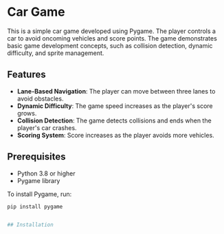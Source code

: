 # Car Game

This is a simple car game developed using Pygame. The player controls a car to avoid oncoming vehicles and score points. The game demonstrates basic game development concepts, such as collision detection, dynamic difficulty, and sprite management.

## Features

- **Lane-Based Navigation**: The player can move between three lanes to avoid obstacles.
- **Dynamic Difficulty**: The game speed increases as the player's score grows.
- **Collision Detection**: The game detects collisions and ends when the player's car crashes.
- **Scoring System**: Score increases as the player avoids more vehicles.

## Prerequisites

- Python 3.8 or higher
- Pygame library

To install Pygame, run:
```bash
pip install pygame


## Installation
